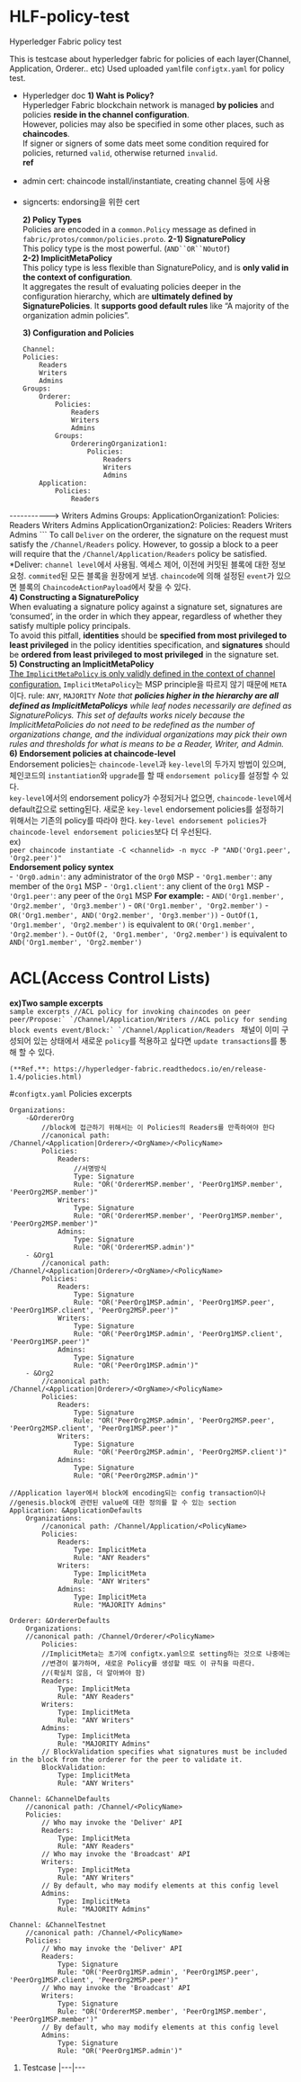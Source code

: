 # HLF-policy-test
Hyperledger Fabric policy test

This is testcase about hyperledger fabric for policies of each layer(Channel, Application, Orderer.. etc)
Used uploaded `yaml`file `configtx.yaml` for policy test.

- Hyperledger doc
    **1) Waht is Policy?**<br>
        Hyperledger Fabric blockchain network is managed **by policies** and policies **reside in the channel configuration**.<br>
        However, policies may also be specified in some other places, such as **chaincodes**.<br>
        If signer or signers of some dats meet some condition required for policies, returned `valid`, otherwise returned `invalid`.<br>
        **ref**
         <li>admin cert: chaincode install/instantiate, creating channel 등에 사용</li><br>
         <li>signcerts: endorsing을 위한 cert

    **2) Policy Types**<br>
    Policies are encoded in a `common.Policy` message as defined in `fabric/protos/common/policies.proto`. 
        **2-1) SignaturePolicy**<br>
            This policy type is the most powerful. (`AND``OR``NOutOf`)<br>
        **2-2) ImplicitMetaPolicy**<br>
            This policy type is less flexible than SignaturePolicy, and is **only valid in the context of configuration**.<br>
            It aggregates the result of evaluating policies deeper in the configuration hierarchy, which are **ultimately defined by SignaturePolicies**. It **supports good default rules** like “A majority of the organization admin policies”.
    
    **3) Configuration and Policies**<br>
    ```array of policies
    Channel:
    Policies:
        Readers
        Writers
        Admins
    Groups:
        Orderer:
            Policies:
                Readers
                Writers
                Admins
            Groups:
                OrdereringOrganization1:
                    Policies:
                        Readers
                        Writers
                        Admins
        Application:
            Policies:
                Readers
----------->    Writers
                Admins
            Groups:
                ApplicationOrganization1:
                    Policies:
                        Readers
                        Writers
                        Admins
                ApplicationOrganization2:
                    Policies:
                        Readers
                        Writers
                        Admins
        ```
        To call `Deliver` on the orderer, the signature on the request must satisfy the `/Channel/Readers` policy. However, to gossip a block to a peer will require that the `/Channel/Application/Readers` policy be satisfied.<br>
        *Deliver: `channel level`에서 사용됨. 엑세스 제어, 이전에 커밋된 블록에 대한 정보 요청. `commited`된 모든 블록을 원장에게 보냄. `chaincode`에 의해 설정된 `event`가 있으면 블록의 `ChaincodeActionPayload`에서 찾을 수 있다.<br>
    **4) Constructing a SignaturePolicy**<br>
        When evaluating a signature policy against a signature set, signatures are ‘consumed’, in the order in which they appear, regardless of whether they satisfy multiple policy principals.        
        To avoid this pitfall, **identities** should be **specified from most privileged to least privileged** in the policy identities specification, and **signatures** should be **ordered from least privileged to most privileged** in the signature set.<br>
    **5) Constructing an ImplicitMetaPolicy**<br>
        <u>The `ImplicitMetaPolicy` is only validly defined in the context of channel configuration.</u> `ImplicitMetaPolicy`는 MSP principle을 따르지 않기 때문에 `META`이다.
        rule: `ANY`, `MAJORITY`
        *Note that **policies higher in the hierarchy are all defined as ImplicitMetaPolicys** while leaf nodes necessarily are defined as SignaturePolicys. This set of defaults works nicely because the ImplicitMetaPolicies do not need to be redefined as the number of organizations change, and the individual organizations may pick their own rules and thresholds for what is means to be a Reader, Writer, and Admin.*<br>
    **6) Endorsement policies at chaincode-level**<br>
        Endorsement policies는 `chaincode-level`과 `key-level`의 두가지 방법이 있으며, 체인코드의 `instantiation`와 `upgrade`를 할 때 `endorsement policy`를 설정할 수 있다.<br>
        `key-level`에서의 endorsement policy가 수정되거나 없으면, `chaincode-level`에서 default값으로 setting된다.
        새로운 `key-level` endorsement policies를 설정하기 위해서는 기존의 policy를 따라야 한다. `key-level endorsement policies`가 `chaincode-level endorsement policies`보다 더 우선된다.<br>
        ex)<br>
        `peer chaincode instantiate -C <channelid> -n mycc -P "AND('Org1.peer', 'Org2.peer')"`<br>
        **Endorsement policy syntex**<br>
        - `'Org0.admin'`: any administrator of the `Org0` MSP
        - `'Org1.member'`: any member of the `Org1` MSP
        - `'Org1.client'`: any client of the `Org1` MSP
        - `'Org1.peer'`: any peer of the `Org1` MSP
        **For example:**
        - `AND('Org1.member', 'Org2.member', 'Org3.member')`
        - `OR('Org1.member', 'Org2.member')`
        - `OR('Org1.member', AND('Org2.member', 'Org3.member'))`
        - `OutOf(1, 'Org1.member', 'Org2.member')` is equivalent to `OR('Org1.member', 'Org2.member')`.
        - `OutOf(2, 'Org1.member', 'Org2.member')` is equivalent to `AND('Org1.member', 'Org2.member')`
        
# ACL(Access Control Lists)<br>
   **ex)Two sample excerpts**<br>
        ```sample excerpts
        //ACL policy for invoking chaincodes on peer
        peer/Propose:` `/Channel/Application/Writers
        //ACL policy for sending block events
        event/Block:` `/Channel/Application/Readers
        ```
    채널이 이미 구성되어 있는 상태에서 새로운 `policy`를 적용하고 싶다면 `update transactions`를 통해 할 수 있다.

    (**Ref.**: https://hyperledger-fabric.readthedocs.io/en/release-1.4/policies.html)

#`configtx.yaml` Policies excerpts
```Organizations
Organizations:
    -&OrdererOrg
        //block에 접근하기 위해서는 이 Policies의 Readers를 만족하여야 한다
        //canonical path: /Channel/<Application|Orderer>/<OrgName>/<PolicyName>
        Policies:
            Readers:
                //서명방식
                Type: Signature
                Rule: "OR('OrdererMSP.member', 'PeerOrg1MSP.member', 'PeerOrg2MSP.member')"
            Writers:
                Type: Signature
                Rule: "OR('OrdererMSP.member', 'PeerOrg1MSP.member', 'PeerOrg2MSP.member')"
            Admins:
                Type: Signature
                Rule: "OR('OrdererMSP.admin')"
    - &Org1
        //canonical path: /Channel/<Application|Orderer>/<OrgName>/<PolicyName>
        Policies:
            Readers:
                Type: Signature
                Rule: "OR('PeerOrg1MSP.admin', 'PeerOrg1MSP.peer', 'PeerOrg1MSP.client', 'PeerOrg2MSP.peer')"
            Writers:
                Type: Signature
                Rule: "OR('PeerOrg1MSP.admin', 'PeerOrg1MSP.client', 'PeerOrg1MSP.peer')"
            Admins:
                Type: Signature
                Rule: "OR('PeerOrg1MSP.admin')"
    - &Org2
        //canonical path: /Channel/<Application|Orderer>/<OrgName>/<PolicyName>
        Policies:
            Readers:
                Type: Signature
                Rule: "OR('PeerOrg2MSP.admin', 'PeerOrg2MSP.peer', 'PeerOrg2MSP.client', 'PeerOrg1MSP.peer')"
            Writers:
                Type: Signature
                Rule: "OR('PeerOrg2MSP.admin', 'PeerOrg2MSP.client')"
            Admins:
                Type: Signature
                Rule: "OR('PeerOrg2MSP.admin')"

//Application layer에서 block에 encoding되는 config transaction이나 
//genesis.block에 관련된 value에 대한 정의를 할 수 있는 section
Application: &ApplicationDefaults
    Organizations:
        //canonical path: /Channel/Application/<PolicyName>
        Policies:
            Readers:
                Type: ImplicitMeta
                Rule: "ANY Readers"
            Writers:
                Type: ImplicitMeta
                Rule: "ANY Writers"
            Admins:
                Type: ImplicitMeta
                Rule: "MAJORITY Admins"

Orderer: &OrdererDefaults
    Organizations:
    //canonical path: /Channel/Orderer/<PolicyName>
        Policies:
        //ImplicitMeta는 초기에 configtx.yaml으로 setting하는 것으로 나중에는
        //변경이 불가하며, 새로운 Policy를 생성할 때도 이 규칙을 따른다.
        //(확실치 않음, 더 알아봐야 함)
        Readers:
            Type: ImplicitMeta
            Rule: "ANY Readers"
        Writers:
            Type: ImplicitMeta
            Rule: "ANY Writers"
        Admins:
            Type: ImplicitMeta
            Rule: "MAJORITY Admins"
        // BlockValidation specifies what signatures must be included in the block from the orderer for the peer to validate it.
        BlockValidation:
            Type: ImplicitMeta
            Rule: "ANY Writers"

Channel: &ChannelDefaults
    //canonical path: /Channel/<PolicyName>
    Policies:
        // Who may invoke the 'Deliver' API
        Readers:
            Type: ImplicitMeta
            Rule: "ANY Readers"
        // Who may invoke the 'Broadcast' API
        Writers:
            Type: ImplicitMeta
            Rule: "ANY Writers"
        // By default, who may modify elements at this config level
        Admins:
            Type: ImplicitMeta
            Rule: "MAJORITY Admins"

Channel: &ChannelTestnet
    //canonical path: /Channel/<PolicyName>
    Policies:
        // Who may invoke the 'Deliver' API
        Readers:
            Type: Signature
            Rule: "OR('PeerOrg1MSP.admin', 'PeerOrg1MSP.peer', 'PeerOrg1MSP.client', 'PeerOrg2MSP.peer')"
        // Who may invoke the 'Broadcast' API
        Writers:
            Type: Signature
            Rule: "OR('OrdererMSP.member', 'PeerOrg1MSP.member', 'PeerOrg1MSP.member')"
        // By default, who may modify elements at this config level
        Admins:
            Type: Signature
            Rule: "OR('PeerOrg1MSP.admin')"
```

1. Testcase
|---|---